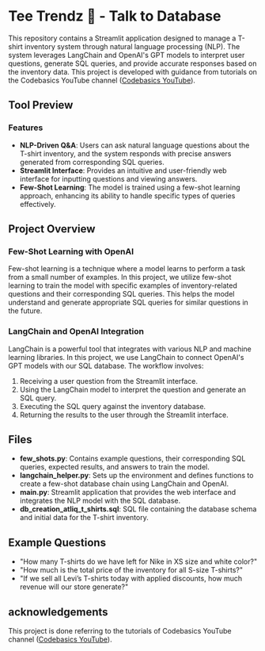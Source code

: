 # Tee Trendz 👕 - Talk to Database

This repository contains a Streamlit application designed to manage a T-shirt inventory system through natural language processing (NLP). The system leverages LangChain and OpenAI's GPT models to interpret user questions, generate SQL queries, and provide accurate responses based on the inventory data. This project is developed with guidance from tutorials on the Codebasics YouTube channel ([Codebasics YouTube](https://www.youtube.com/@codebasics)).

## Tool Preview

### Features
- **NLP-Driven Q&A**: Users can ask natural language questions about the T-shirt inventory, and the system responds with precise answers generated from corresponding SQL queries.
- **Streamlit Interface**: Provides an intuitive and user-friendly web interface for inputting questions and viewing answers.
- **Few-Shot Learning**: The model is trained using a few-shot learning approach, enhancing its ability to handle specific types of queries effectively.

## Project Overview

### Few-Shot Learning with OpenAI
Few-shot learning is a technique where a model learns to perform a task from a small number of examples. In this project, we utilize few-shot learning to train the model with specific examples of inventory-related questions and their corresponding SQL queries. This helps the model understand and generate appropriate SQL queries for similar questions in the future.

### LangChain and OpenAI Integration
LangChain is a powerful tool that integrates with various NLP and machine learning libraries. In this project, we use LangChain to connect OpenAI's GPT models with our SQL database. The workflow involves:
1. Receiving a user question from the Streamlit interface.
2. Using the LangChain model to interpret the question and generate an SQL query.
3. Executing the SQL query against the inventory database.
4. Returning the results to the user through the Streamlit interface.

## Files
- **few_shots.py**: Contains example questions, their corresponding SQL queries, expected results, and answers to train the model.
- **langchain_helper.py**: Sets up the environment and defines functions to create a few-shot database chain using LangChain and OpenAI.
- **main.py**: Streamlit application that provides the web interface and integrates the NLP model with the SQL database.
- **db_creation_atliq_t_shirts.sql**: SQL file containing the database schema and initial data for the T-shirt inventory.

## Example Questions
- "How many T-shirts do we have left for Nike in XS size and white color?"
- "How much is the total price of the inventory for all S-size T-shirts?"
- "If we sell all Levi’s T-shirts today with applied discounts, how much revenue will our store generate?"

## acknowledgements

This project is done referring to the tutorials of Codebasics YouTube channel ([Codebasics YouTube](https://www.youtube.com/@codebasics)).
